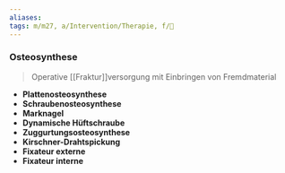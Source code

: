 ```yaml
---
aliases: 
tags: m/m27, a/Intervention/Therapie, f/🦴
---
```

### Osteosynthese
> Operative [[Fraktur]]versorgung mit Einbringen von Fremdmaterial
- **Plattenosteosynthese**
- **Schraubenosteosynthese**
- **Marknagel**
- **Dynamische Hüftschraube**
- **Zuggurtungsosteosynthese**
- **Kirschner-Drahtspickung**
- **Fixateur externe**
- **Fixateur interne**
